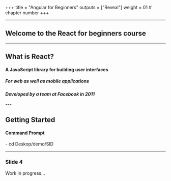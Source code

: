 +++
title = "Angular for Beginners"
outputs = ["Reveal"]
weight = 01 # chapter number
+++


  
---

## Welcome to the React for beginners course


 


---
## What is React?

 <h4>A JavaScript library for building user interfaces</h4>
 <h5>For web as well as mobile applications<h5>
 <p>Developed by a team at Facebook in 2011</p>
---
  
## Getting Started

 <h4>Command Prompt</h4>
 - cd Deskop/demo/SID


---

### Slide 4
Work in progress...
